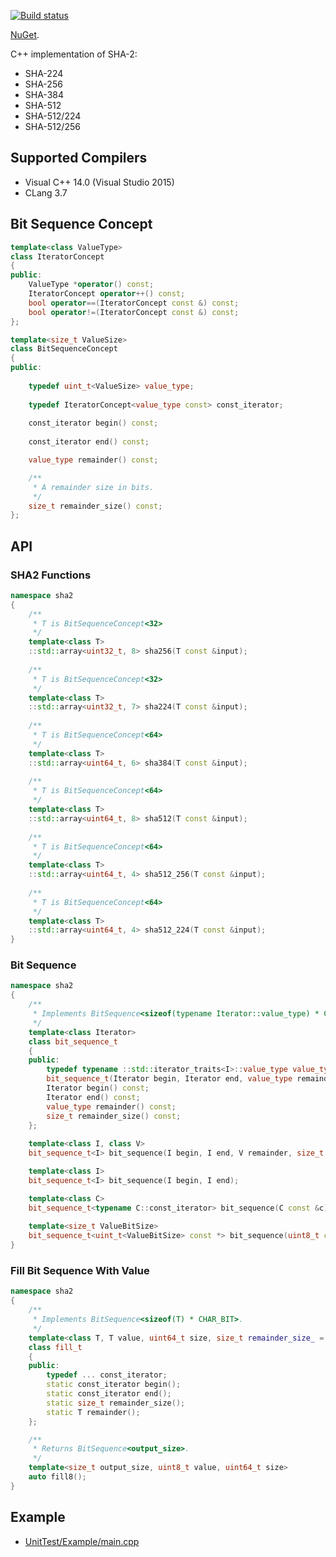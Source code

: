 [![Build status](https://ci.appveyor.com/api/projects/status/3inr5ejtnldgc9b0/branch/master?svg=true)](https://ci.appveyor.com/project/sergey-shandar/sha2/branch/master)

[NuGet](https://www.nuget.org/packages/sha2/).

C++ implementation of SHA-2:
- SHA-224
- SHA-256
- SHA-384
- SHA-512
- SHA-512/224
- SHA-512/256

## Supported Compilers

- Visual C++ 14.0 (Visual Studio 2015)
- CLang 3.7

## Bit Sequence Concept

```C++
template<class ValueType>
class IteratorConcept
{
public:
    ValueType *operator() const;
    IteratorConcept operator++() const;
    bool operator==(IteratorConcept const &) const;
    bool operator!=(IteratorConcept const &) const;
};

template<size_t ValueSize>
class BitSequenceConcept
{
public:
    
    typedef uint_t<ValueSize> value_type;
    
    typedef IteratorConcept<value_type const> const_iterator;
    
    const_iterator begin() const;
    
    const_iterator end() const;

    value_type remainder() const;

    /**
     * A remainder size in bits. 
     */
    size_t remainder_size() const;
};
```

## API

### SHA2 Functions

```C++
namespace sha2
{
    /**
     * T is BitSequenceConcept<32>
     */
    template<class T>
    ::std::array<uint32_t, 8> sha256(T const &input);
    
    /**
     * T is BitSequenceConcept<32>
     */
    template<class T>
    ::std::array<uint32_t, 7> sha224(T const &input);
    
    /**
     * T is BitSequenceConcept<64>
     */
    template<class T>
    ::std::array<uint64_t, 6> sha384(T const &input);
    
    /**
     * T is BitSequenceConcept<64>
     */
    template<class T>
    ::std::array<uint64_t, 8> sha512(T const &input);
    
    /**
     * T is BitSequenceConcept<64>
     */
    template<class T>
    ::std::array<uint64_t, 4> sha512_256(T const &input);
    
    /**
     * T is BitSequenceConcept<64>
     */
    template<class T>
    ::std::array<uint64_t, 4> sha512_224(T const &input);
}
```

### Bit Sequence

```C++
namespace sha2
{
    /**
     * Implements BitSequence<sizeof(typename Iterator::value_type) * CHAR_BIT>.
     */
    template<class Iterator>
    class bit_sequence_t
    {
    public:
        typedef typename ::std::iterator_traits<I>::value_type value_type;
        bit_sequence_t(Iterator begin, Iterator end, value_type remainder, size_t remainder_size);
        Iterator begin() const;
        Iterator end() const;
        value_type remainder() const;
        size_t remainder_size() const;
    };
    
    template<class I, class V>
    bit_sequence_t<I> bit_sequence(I begin, I end, V remainder, size_t remainder_size);

    template<class I>
    bit_sequence_t<I> bit_sequence(I begin, I end);

    template<class C>
    bit_sequence_t<typename C::const_iterator> bit_sequence(C const &c);
    
    template<size_t ValueBitSize>
    bit_sequence_t<uint_t<ValueBitSize> const *> bit_sequence(uint8_t const *begin, uint8_t const *end);
}
```

### Fill Bit Sequence With Value

```C++
namespace sha2
{
    /**
     * Implements BitSequence<sizeof(T) * CHAR_BIT>.
     */
    template<class T, T value, uint64_t size, size_t remainder_size_ = 0>
    class fill_t
    {
    public:
        typedef ... const_iterator;
        static const_iterator begin();
        static const_iterator end();
        static size_t remainder_size();
        static T remainder();
    };

    /**
     * Returns BitSequence<output_size>.
     */
    template<size_t output_size, uint8_t value, uint64_t size>
    auto fill8();
}
```

## Example

- [UnitTest/Example/main.cpp](UnitTest/Example/main.cpp)
